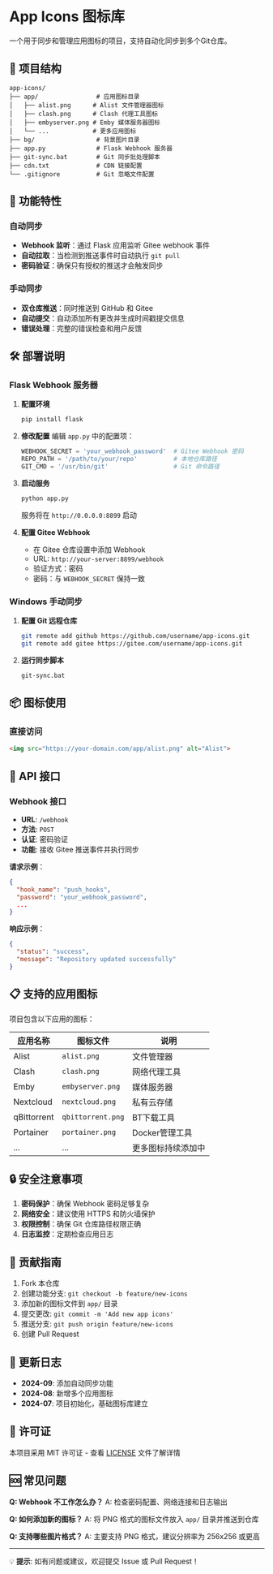 # App Icons 图标库

一个用于同步和管理应用图标的项目，支持自动化同步到多个Git仓库。

## 📁 项目结构

```
app-icons/
├── app/                # 应用图标目录
│   ├── alist.png      # Alist 文件管理器图标
│   ├── clash.png      # Clash 代理工具图标
│   ├── embyserver.png # Emby 媒体服务器图标
│   └── ...            # 更多应用图标
├── bg/                 # 背景图片目录
├── app.py              # Flask Webhook 服务器
├── git-sync.bat        # Git 同步批处理脚本
├── cdn.txt             # CDN 链接配置
└── .gitignore          # Git 忽略文件配置
```

## 🚀 功能特性

### 自动同步
- **Webhook 监听**：通过 Flask 应用监听 Gitee webhook 事件
- **自动拉取**：当检测到推送事件时自动执行 `git pull`
- **密码验证**：确保只有授权的推送才会触发同步

### 手动同步
- **双仓库推送**：同时推送到 GitHub 和 Gitee
- **自动提交**：自动添加所有更改并生成时间戳提交信息
- **错误处理**：完整的错误检查和用户反馈

## 🛠️ 部署说明

### Flask Webhook 服务器

1. **配置环境**
   ```bash
   pip install flask
   ```

2. **修改配置**
   编辑 `app.py` 中的配置项：
   ```python
   WEBHOOK_SECRET = 'your_webhook_password'  # Gitee Webhook 密码
   REPO_PATH = '/path/to/your/repo'          # 本地仓库路径
   GIT_CMD = '/usr/bin/git'                  # Git 命令路径
   ```

3. **启动服务**
   ```bash
   python app.py
   ```
   服务将在 `http://0.0.0.0:8899` 启动

4. **配置 Gitee Webhook**
   - 在 Gitee 仓库设置中添加 Webhook
   - URL: `http://your-server:8899/webhook`
   - 验证方式：密码
   - 密码：与 `WEBHOOK_SECRET` 保持一致

### Windows 手动同步

1. **配置 Git 远程仓库**
   ```bash
   git remote add github https://github.com/username/app-icons.git
   git remote add gitee https://gitee.com/username/app-icons.git
   ```

2. **运行同步脚本**
   ```bash
   git-sync.bat
   ```

## 📦 图标使用

### 直接访问
```html
<img src="https://your-domain.com/app/alist.png" alt="Alist">
```

## 🔧 API 接口

### Webhook 接口
- **URL**: `/webhook`
- **方法**: `POST`
- **认证**: 密码验证
- **功能**: 接收 Gitee 推送事件并执行同步

**请求示例**：
```json
{
  "hook_name": "push_hooks",
  "password": "your_webhook_password",
  ...
}
```

**响应示例**：
```json
{
  "status": "success",
  "message": "Repository updated successfully"
}
```

## 📋 支持的应用图标

项目包含以下应用的图标：

| 应用名称 | 图标文件 | 说明 |
|---------|---------|------|
| Alist | `alist.png` | 文件管理器 |
| Clash | `clash.png` | 网络代理工具 |
| Emby | `embyserver.png` | 媒体服务器 |
| Nextcloud | `nextcloud.png` | 私有云存储 |
| qBittorrent | `qbittorrent.png` | BT下载工具 |
| Portainer | `portainer.png` | Docker管理工具 |
| ... | ... | 更多图标持续添加中 |

## 🔒 安全注意事项

1. **密码保护**：确保 Webhook 密码足够复杂
2. **网络安全**：建议使用 HTTPS 和防火墙保护
3. **权限控制**：确保 Git 仓库路径权限正确
4. **日志监控**：定期检查应用日志

## 🤝 贡献指南

1. Fork 本仓库
2. 创建功能分支: `git checkout -b feature/new-icons`
3. 添加新的图标文件到 `app/` 目录
4. 提交更改: `git commit -m 'Add new app icons'`
5. 推送分支: `git push origin feature/new-icons`
6. 创建 Pull Request

## 📝 更新日志

- **2024-09**: 添加自动同步功能
- **2024-08**: 新增多个应用图标
- **2024-07**: 项目初始化，基础图标库建立

## 📄 许可证

本项目采用 MIT 许可证 - 查看 [LICENSE](LICENSE) 文件了解详情

## 🆘 常见问题

**Q: Webhook 不工作怎么办？**
A: 检查密码配置、网络连接和日志输出

**Q: 如何添加新的图标？**
A: 将 PNG 格式的图标文件放入 `app/` 目录并推送到仓库

**Q: 支持哪些图片格式？**
A: 主要支持 PNG 格式，建议分辨率为 256x256 或更高

---

💡 **提示**: 如有问题或建议，欢迎提交 Issue 或 Pull Request！